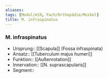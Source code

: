 ```yaml
---
aliases: 
tags: [Modul/m10, Fach/Orthopädie/Muskel]
title: M. infraspinatus
---
```

### M. infraspinatus
- Ursprung:: [[Scapula]] (Fossa infraspinata)
- Ansatz:: [[Tuberculum majus humeri]]
- Funktion:: [[Außenrotation]]
- Innervation:: [[N. suprascapularis]]
- Segment:: 